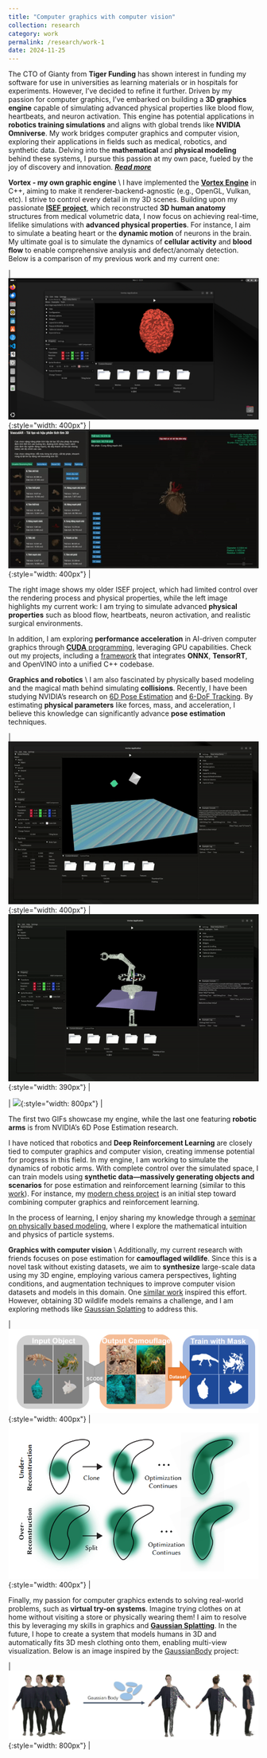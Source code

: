 ```yaml
---
title: "Computer graphics with computer vision"
collection: research
category: work
permalink: /research/work-1
date: 2024-11-25
---
```


The CTO of Gianty from **Tiger Funding** has shown interest in funding my software for use in universities as learning materials or in hospitals for experiments. However, I’ve decided to refine it further. Driven by my passion for computer graphics, I’ve embarked on building a **3D graphics engine** capable of simulating advanced physical properties like blood flow, heartbeats, and neuron activation. This engine has potential applications in **robotics training simulations** and aligns with global trends like **NVIDIA Omniverse**. My work bridges computer graphics and computer vision, exploring their applications in fields such as medical, robotics, and synthetic data. Delving into the **mathematical** and **physical modeling** behind these systems, I pursue this passion at my own pace, fueled by the joy of discovery and innovation. [***Read more***](/research/work-1)

**Vortex - my own graphic engine** \\
I have implemented the [**Vortex Engine**](https://github.com/kyle-paul/Vortex) in C++, aiming to make it renderer-backend-agnostic (e.g., OpenGL, Vulkan, etc). I strive to control every detail in my 3D scenes. Building upon my passionate [**ISEF project**](/talks/isef), which reconstructed **3D human anatomy** structures from medical volumetric data, I now focus on achieving real-time, lifelike simulations with **advanced physical properties**. For instance, I aim to simulate a beating heart or the **dynamic motion** of neurons in the brain. My ultimate goal is to simulate the dynamics of **cellular activity** and **blood flow** to enable comprehensive analysis and defect/anomaly detection. Below is a comparison of my previous work and my current one:

| ![](/assets/images/recent/brain.png){:style="width: 400px"} | ![](/assets/images/recent/cardiac.gif){:style="width: 400px"} |  

The right image shows my older ISEF project, which had limited control over the rendering process and physical properties, while the left image highlights my current work: I am trying to simulate advanced **physical properties** such as blood flow, heartbeats, neuron activation, and realistic surgical environments.

In addition, I am exploring **performance acceleration** in AI-driven computer graphics through [**CUDA** programming](https://github.com/kyle-paul/cusops), leveraging GPU capabilities. Check out my projects, including a [framework](https://github.com/kyle-paul/fast-vision-cpp) that integrates **ONNX**, **TensorRT**, and OpenVINO into a unified C++ codebase.

**Graphics and robotics** \\
I am also fascinated by physically based modeling and the magical math behind simulating **collisions**. Recently, I have been studying NVIDIA’s research on [6D Pose Estimation](https://nvlabs.github.io/FoundationPose/) and [6-DoF Tracking](https://bundlesdf.github.io/). By estimating **physical parameters** like forces, mass, and acceleration, I believe this knowledge can significantly advance **pose estimation** techniques.

| ![](/assets/images/recent/physics.gif){:style="width: 400px"} | ![](/assets/images/recent/robot.gif){:style="width: 390px"} |

| ![](/assets/images/recent/arms.gif){:style="width: 800px"} |  

The first two GIFs showcase my engine, while the last one featuring **robotic arms** is from NVIDIA’s 6D Pose Estimation research.

I have noticed that robotics and **Deep Reinforcement Learning** are closely tied to computer graphics and computer vision, creating immense potential for progress in this field. In my engine, I am working to simulate the dynamics of robotic arms. With complete control over the simulated space, I can train models using **synthetic data—massively generating objects and scenarios** for pose estimation and reinforcement learning (similar to this [work](https://arxiv.org/pdf/2309.01324v2)). For instance, my [modern chess project](https://github.com/kyle-paul/modern-chess-3d) is an initial step toward combining computer graphics and reinforcement learning.

In the process of learning, I enjoy sharing my knowledge through a [seminar on physically based modeling](/talks/selab), where I explore the mathematical intuition and physics of particle systems.

**Graphics with computer vision** \\
Additionally, my current research with friends focuses on pose estimation for **camouflaged wildlife**. Since this is a novel task without existing datasets, we aim to **synthesize** large-scale data using my 3D engine, employing various camera perspectives, lighting conditions, and augmentation techniques to improve computer vision datasets and models in this domain. One [similar work](https://arxiv.org/pdf/2308.06701) inspired this effort. However, obtaining 3D wildlife models remains a challenge, and I am exploring methods like [Gaussian Splatting](https://arxiv.org/abs/2308.04079) to address this.

| ![](/assets/images/recent/camou.png){:style="width: 400px"} | ![](/assets/images/recent/gaussian.png){:style="width: 400px"} |  

Finally, my passion for computer graphics extends to solving real-world problems, such as **virtual try-on systems**. Imagine trying clothes on at home without visiting a store or physically wearing them! I aim to resolve this by leveraging my skills in graphics and [**Gaussian Splatting**](https://arxiv.org/pdf/2308.04079). In the future, I hope to create a system that models humans in 3D and automatically fits 3D mesh clothing onto them, enabling multi-view visualization. Below is an image inspired by the [GaussianBody](https://arxiv.org/pdf/2401.09720) project:

| ![](/assets/images/recent/clothes.png){:style="width: 800px"} |